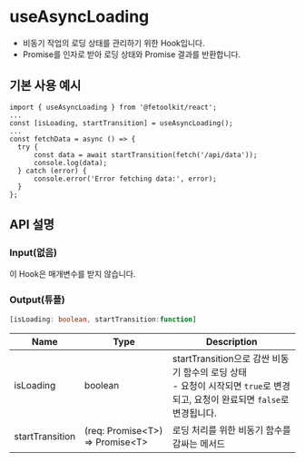 # useAsyncLoading

- 비동기 작업의 로딩 상태를 관리하기 위한 Hook입니다.
- Promise를 인자로 받아 로딩 상태와 Promise 결과를 반환합니다.

## 기본 사용 예시

```tsx
import { useAsyncLoading } from '@fetoolkit/react';
...
const [isLoading, startTransition] = useAsyncLoading();
...
const fetchData = async () => {
  try {
      const data = await startTransition(fetch('/api/data'));
      console.log(data);
  } catch (error) {
      console.error('Error fetching data:', error);
  }
};
```

## API 설명

### Input(없음)

이 Hook은 매개변수를 받지 않습니다.

### Output(튜플)

```typescript
[isLoading: boolean, startTransition:function]
```

| Name            | Type                                | Description                                                                                                                      |
| --------------- | ----------------------------------- | -------------------------------------------------------------------------------------------------------------------------------- |
| isLoading       | boolean                             | startTransition으로 감싼 비동기 함수의 로딩 상태 <br> - 요청이 시작되면 `true`로 변경되고, 요청이 완료되면 `false`로 변경됩니다. |
| startTransition | (req: Promise\<T\>) => Promise\<T\> | 로딩 처리를 위한 비동기 함수를 감싸는 메서드                                                                                     |

